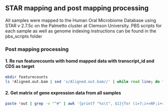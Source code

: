## STAR mapping and post mapping processing

All samples were mapped to the Human Oral Microbiome Database using STAR v 2.7.5c on the Palmetto cluster at Clemson University. PBS scripts for each sample as well as genome indexing instructions can be found in the pbs_scripts folder

### Post mapping processing

#### 1. Re run featurecounts with homd mapped data with transcript_id and CDS as target

```bash
mkdir featurecounts
ls *Aligned.out.bam | sed 's/Aligned.out.bam//' | while read line; do featureCounts -f -p -C -B -a ALL_genomes.gtf -o featurecounts/$line.out -T 60 $line\Aligned.out.bam -t transcript -g transcript_id; done
```

#### 2. Get matrix of gene expression data from all samples

```bash
paste *out | grep -v "^#" | awk '{printf "%s\t", $1}{for (i=7;i<=NF;i+=7) printf "%s\t", $i; printf "\n"}' > read_counts.txt
```
